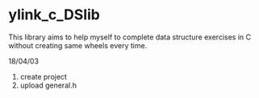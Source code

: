 # ylink_c_DSlib
This library aims to help myself to complete data structure exercises in C without creating same wheels every time.

18/04/03  
1. create project
2. upload general.h
